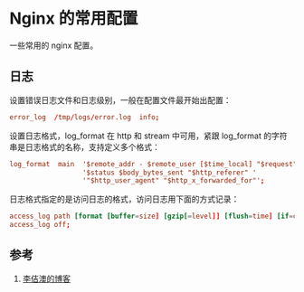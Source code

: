 <!-- toc -->
# Nginx 的常用配置

一些常用的 nginx  配置。

## 日志

设置错误日志文件和日志级别，一般在配置文件最开始出配置：

```conf
error_log  /tmp/logs/error.log  info;
```

设置日志格式，log_format 在 http 和 stream 中可用，紧跟 log_format 的字符串是日志格式的名称，支持定义多个格式：

```conf
log_format  main  '$remote_addr - $remote_user [$time_local] "$request" '
                  '$status $body_bytes_sent "$http_referer" '
                  '"$http_user_agent" "$http_x_forwarded_for"';
```

日志格式指定的是访问日志的格式，访问日志用下面的方式记录：

```conf
access_log path [format [buffer=size] [gzip[=level]] [flush=time] [if=condition]];
access_log off;
```


## 参考

1. [李佶澳的博客][1]

[1]: https://www.lijiaocn.com "李佶澳的博客"
